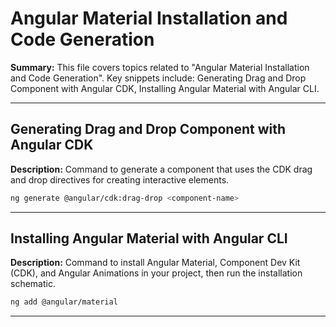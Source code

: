 # Angular Material Installation and Code Generation

**Summary:** This file covers topics related to "Angular Material Installation and Code Generation". Key snippets include: Generating Drag and Drop Component with Angular CDK, Installing Angular Material with Angular CLI.

---

## Generating Drag and Drop Component with Angular CDK

**Description:** Command to generate a component that uses the CDK drag and drop directives for creating interactive elements.

```bash
ng generate @angular/cdk:drag-drop <component-name>
```

---

## Installing Angular Material with Angular CLI

**Description:** Command to install Angular Material, Component Dev Kit (CDK), and Angular Animations in your project, then run the installation schematic.

```bash
ng add @angular/material
```

---